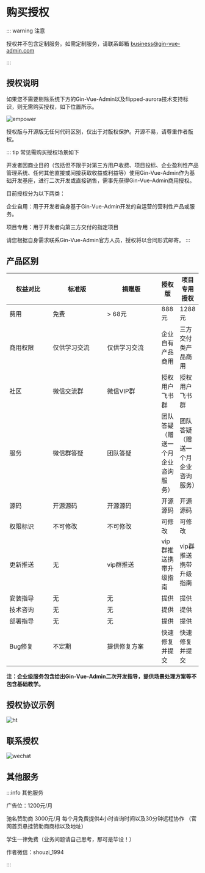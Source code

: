 # 购买授权

::: warning 注意

授权并不包含定制服务。如需定制服务，请联系邮箱
business@gin-vue-admin.com

:::

## 授权说明

如果您不需要剔除系统下方的Gin-Vue-Admin以及flipped-aurora技术支持标识，则无需购买授权，如下位置所示。

![empower](https://qmplusimg.henrongyi.top/empower.png)

授权版与开源版无任何代码区别，仅出于对版权保护。开源不易，请尊重作者版权。

::: tip 常见需购买授权场景如下

开发者因商业目的（包括但不限于对第三方用户收费、项目投标、企业盈利性产品管理系统、任何其他直接或间接获取收益或利益等）使用Gin-Vue-Admin作为基础开发基座，进行二次开发或直接销售，需事先获得Gin-Vue-Admin商用授权。

目前授权分为以下两类：

企业自用：用于开发者自身基于Gin-Vue-Admin开发的自运营的营利性产品或服务。

项目专用：用于开发者向第三方交付的指定项目

请您根据自身需求联系Gin-Vue-Admin官方人员，授权将以合同形式邮寄。
:::

## 产品区别

<table>
<thead>
    <tr><th width="100">权益对比</th><th width="130">标准版</th><th width="130">捐赠版</th><th>授权版</th><th>项目专用授权</th></tr>
</thead>
<tbody>
<tr><td>费用</td><td>免费</td><td>&gt; 68元</td><td>888元</td><td>1288元</td></tr>
<tr><td>商用权限</td><td>仅供学习交流</td><td>仅供学习交流</td><td>企业自有产品商用</td><td>三方交付类产品商用</td></tr>
<tr><td>社区</td><td>微信交流群</td><td>微信VIP群</td><td>授权用户飞书群</td><td>授权用户飞书群</td></tr>

<tr><td>服务</td><td>微信群答疑</td><td>团队答疑</td><td>团队答疑（赠送一个月企业咨询服务）</td><td>团队答疑（赠送一个月企业咨询服务）</td></tr>
<tr><td>源码</td><td>开源源码</td><td>开源源码</td><td>开源源码</td><td>开源源码</td></tr>

<tr><td>权限标识</td><td>不可修改</td><td>不可修改</td><td>可修改</td><td>可修改</td></tr>

<tr><td>更新推送</td><td>无</td><td>vip群推送</td><td>vip群推送携带升级指南</td><td>vip群推送携带升级指南</td></tr>
<tr><td>安装指导</td><td>无</td><td>无</td><td>提供</td><td>提供</td></tr>

<tr><td>技术咨询</td><td>无</td><td>无</td><td>提供</td><td>提供</td></tr>

<tr><td>部署指导</td><td>无</td><td>无</td><td>提供</td><td>提供</td></tr>

<tr><td>Bug修复</td><td>不定期</td><td>提供修复方案</td><td>快速修复并提交</td><td>快速修复并提交</td></tr></tbody>
</table>

**注：企业级服务包含给出Gin-Vue-Admin二次开发指导，提供场景处理方案等不包含基础教学。**

## 授权协议示例

![ht](https://qmplusimg.henrongyi.top/ht.jpeg)

## 联系授权

![wechat](/coffee/wechat.jpg "微信")

## 其他服务

:::info 其他服务

广告位：1200元/月

驰名赞助商 3000元/月 每个月免费提供4小时咨询时间以及30分钟远程协作 （官网首页悬挂赞助商商标以及地址）

学生一律免费（业务问题请自己思考，那可是毕设！）

作者微信：shouzi_1994

:::
